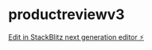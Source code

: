 # productreviewv3

[Edit in StackBlitz next generation editor ⚡️](https://stackblitz.com/~/github.com/tiagovasc/productreviewv3)